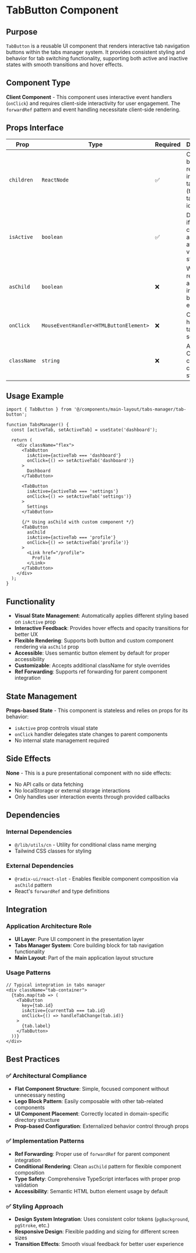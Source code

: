 # TabButton Component

## Purpose

`TabButton` is a reusable UI component that renders interactive tab navigation buttons within the tabs manager system. It provides consistent styling and behavior for tab switching functionality, supporting both active and inactive states with smooth transitions and hover effects.

## Component Type

**Client Component** - This component uses interactive event handlers (`onClick`) and requires client-side interactivity for user engagement. The `forwardRef` pattern and event handling necessitate client-side rendering.

## Props Interface

| Prop | Type | Required | Description |
|------|------|----------|-------------|
| `children` | `ReactNode` | ✅ | Content to be rendered inside the tab button (typically tab label or icon) |
| `isActive` | `boolean` | ✅ | Determines if the tab is currently active, affecting visual styling |
| `asChild` | `boolean` | ❌ | When true, renders as a Radix Slot instead of a button element |
| `onClick` | `MouseEventHandler<HTMLButtonElement>` | ❌ | Click event handler for tab selection |
| `className` | `string` | ❌ | Additional CSS classes to customize styling |

## Usage Example

```tsx
import { TabButton } from '@/components/main-layout/tabs-manager/tab-button';

function TabsManager() {
  const [activeTab, setActiveTab] = useState('dashboard');

  return (
    <div className="flex">
      <TabButton
        isActive={activeTab === 'dashboard'}
        onClick={() => setActiveTab('dashboard')}
      >
        Dashboard
      </TabButton>
      
      <TabButton
        isActive={activeTab === 'settings'}
        onClick={() => setActiveTab('settings')}
      >
        Settings
      </TabButton>
      
      {/* Using asChild with custom component */}
      <TabButton
        asChild
        isActive={activeTab === 'profile'}
        onClick={() => setActiveTab('profile')}
      >
        <Link href="/profile">
          Profile
        </Link>
      </TabButton>
    </div>
  );
}
```

## Functionality

- **Visual State Management**: Automatically applies different styling based on `isActive` prop
- **Interactive Feedback**: Provides hover effects and opacity transitions for better UX
- **Flexible Rendering**: Supports both button and custom component rendering via `asChild` prop
- **Accessible**: Uses semantic button element by default for proper accessibility
- **Customizable**: Accepts additional className for style overrides
- **Ref Forwarding**: Supports ref forwarding for parent component integration

## State Management

**Props-based State** - This component is stateless and relies on props for its behavior:
- `isActive` prop controls visual state
- `onClick` handler delegates state changes to parent components
- No internal state management required

## Side Effects

**None** - This is a pure presentational component with no side effects:
- No API calls or data fetching
- No localStorage or external storage interactions
- Only handles user interaction events through provided callbacks

## Dependencies

### Internal Dependencies
- `@/lib/utils/cn` - Utility for conditional class name merging
- Tailwind CSS classes for styling

### External Dependencies
- `@radix-ui/react-slot` - Enables flexible component composition via `asChild` pattern
- React's `forwardRef` and type definitions

## Integration

### Application Architecture Role
- **UI Layer**: Pure UI component in the presentation layer
- **Tabs Manager System**: Core building block for tab navigation functionality
- **Main Layout**: Part of the main application layout structure

### Usage Patterns
```tsx
// Typical integration in tabs manager
<div className="tab-container">
  {tabs.map(tab => (
    <TabButton
      key={tab.id}
      isActive={currentTab === tab.id}
      onClick={() => handleTabChange(tab.id)}
    >
      {tab.label}
    </TabButton>
  ))}
</div>
```

## Best Practices

### ✅ Architectural Compliance
- **Flat Component Structure**: Simple, focused component without unnecessary nesting
- **Lego Block Pattern**: Easily composable with other tab-related components
- **UI Component Placement**: Correctly located in domain-specific directory structure
- **Prop-based Configuration**: Externalized behavior control through props

### ✅ Implementation Patterns
- **Ref Forwarding**: Proper use of `forwardRef` for parent component integration
- **Conditional Rendering**: Clean `asChild` pattern for flexible component composition
- **Type Safety**: Comprehensive TypeScript interfaces with proper prop validation
- **Accessibility**: Semantic HTML button element usage by default

### ✅ Styling Approach
- **Design System Integration**: Uses consistent color tokens (`pgBackground`, `pgStroke`, etc.)
- **Responsive Design**: Flexible padding and sizing for different screen sizes
- **Transition Effects**: Smooth visual feedback for better user experience